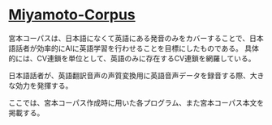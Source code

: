 # [Miyamoto-Corpus](https://miragerr.github.io/Miyamoto-Corpus/)
宮本コーパスは、日本語になくて英語にある発音のみをカバーすることで、日本語話者が効率的にAIに英語学習を行わせることを目標にしたものである。
具体的には、CV連鎖を単位として、英語のみに存在するCV連鎖を網羅している。

日本語話者が、英語翻訳音声の声質変換用に英語音声データを録音する際、大きな効力を発揮する。

ここでは、宮本コーパス作成時に用いた各プログラム、また宮本コーパス本文を掲載する。
